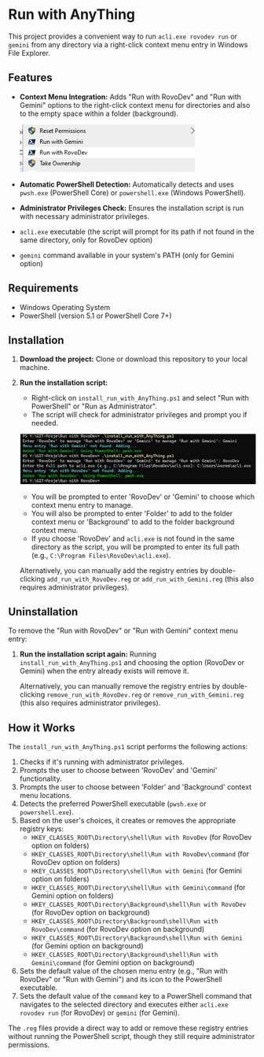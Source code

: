 # Run with AnyThing

This project provides a convenient way to run `acli.exe rovodev run` or `gemini` from any directory via a right-click context menu entry in Windows File Explorer.

## Features

*   **Context Menu Integration:** Adds "Run with RovoDev" and "Run with Gemini" options to the right-click context menu for directories and also to the empty space within a folder (background).

    ![Right Click Menu](images/right_click_menu.png)

*   **Automatic PowerShell Detection:** Automatically detects and uses `pwsh.exe` (PowerShell Core) or `powershell.exe` (Windows PowerShell).
*   **Administrator Privileges Check:** Ensures the installation script is run with necessary administrator privileges.
*   `acli.exe` executable (the script will prompt for its path if not found in the same directory, only for RovoDev option)
*   `gemini` command available in your system's PATH (only for Gemini option)

## Requirements

*   Windows Operating System
*   PowerShell (version 5.1 or PowerShell Core 7+)

## Installation

1.  **Download the project:** Clone or download this repository to your local machine.
2.  **Run the installation script:**
    *   Right-click on `install_run_with_AnyThing.ps1` and select "Run with PowerShell" or "Run as Administrator".
    *   The script will check for administrator privileges and prompt you if needed.

    ![PowerShell Installation Prompt](images/powershell_install.png)

    *   You will be prompted to enter 'RovoDev' or 'Gemini' to choose which context menu entry to manage.
    *   You will also be prompted to enter 'Folder' to add to the folder context menu or 'Background' to add to the folder background context menu.
    *   If you choose 'RovoDev' and `acli.exe` is not found in the same directory as the script, you will be prompted to enter its full path (e.g., `C:\Program Files\RovoDev\acli.exe`).

    Alternatively, you can manually add the registry entries by double-clicking `add_run_with_RovoDev.reg` or `add_run_with_Gemini.reg` (this also requires administrator privileges).

## Uninstallation

To remove the "Run with RovoDev" or "Run with Gemini" context menu entry:

1.  **Run the installation script again:** Running `install_run_with_AnyThing.ps1` and choosing the option (RovoDev or Gemini) when the entry already exists will remove it.

    Alternatively, you can manually remove the registry entries by double-clicking `remove_run_with_RovoDev.reg` or `remove_run_with_Gemini.reg` (this also requires administrator privileges).

## How it Works

The `install_run_with_AnyThing.ps1` script performs the following actions:

1.  Checks if it's running with administrator privileges.
2.  Prompts the user to choose between 'RovoDev' and 'Gemini' functionality.
3.  Prompts the user to choose between 'Folder' and 'Background' context menu locations.
4.  Detects the preferred PowerShell executable (`pwsh.exe` or `powershell.exe`).
5.  Based on the user's choices, it creates or removes the appropriate registry keys:
    *   `HKEY_CLASSES_ROOT\Directory\shell\Run with RovoDev` (for RovoDev option on folders)
    *   `HKEY_CLASSES_ROOT\Directory\shell\Run with RovoDev\command` (for RovoDev option on folders)
    *   `HKEY_CLASSES_ROOT\Directory\shell\Run with Gemini` (for Gemini option on folders)
    *   `HKEY_CLASSES_ROOT\Directory\shell\Run with Gemini\command` (for Gemini option on folders)
    *   `HKEY_CLASSES_ROOT\Directory\Background\shell\Run with RovoDev` (for RovoDev option on background)
    *   `HKEY_CLASSES_ROOT\Directory\Background\shell\Run with RovoDev\command` (for RovoDev option on background)
    *   `HKEY_CLASSES_ROOT\Directory\Background\shell\Run with Gemini` (for Gemini option on background)
    *   `HKEY_CLASSES_ROOT\Directory\Background\shell\Run with Gemini\command` (for Gemini option on background)
6.  Sets the default value of the chosen menu entry (e.g., "Run with RovoDev" or "Run with Gemini") and its icon to the PowerShell executable.
7.  Sets the default value of the `command` key to a PowerShell command that navigates to the selected directory and executes either `acli.exe rovodev run` (for RovoDev) or `gemini` (for Gemini).

The `.reg` files provide a direct way to add or remove these registry entries without running the PowerShell script, though they still require administrator permissions. 